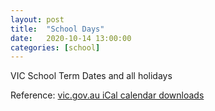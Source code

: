 ```yaml
---
layout: post
title:  "School Days"
date:   2020-10-14 13:00:00
categories: [school]
---
```


VIC School Term Dates and all holidays

<div class="termdays-list">
</div>
<p>Reference:
<a href='https://www.vic.gov.au/ical' target='_source'>vic.gov.au iCal calendar downloads
</a>
</p>

<script>

  
dstart = new Date();
  dstart.setDate(dstart.getDate() - 45 );
dfinish = new Date();
  dfinish.setDate(dfinish.getDate() + 500 );
  
  dstart = dstart.toISOString().slice(0, 10).replace(/-/g, "");
  dstr1=dstart.substr(0,4)+'-'+dstart.substr(4,2)+'-'+dstart.substr(6,2);
  dfinish = dfinish.toISOString().slice(0, 10).replace(/-/g, "");
  dstr2=dfinish.substr(0,4)+'-'+dfinish.substr(4,2)+'-'+dfinish.substr(6,2);

url='https://api.vic.gov.au:443/vicgov/v2.0/dates?'+'type=PUBLIC_HOLIDAY%2CDAYLIGHT_SAVING%2CSCHOOL_TERM%2CSCHOOL_HOLIDAY'
+'&from_date='+dstr1
+'&to_date='+dstr2
+'&format=json'
+'&limit=800'
+'&sort=date:asc';

fetch(url, { headers:{
  "Content-Type": "application/json",
  "Accept": "application/json",
  "apikey": "1c0f397e-c6e9-4517-ba06-48e731d64075"
  
}}).then(function(response){response.json().then(function (dat) {
  // console.log(dat);
  
     var target=document.querySelectorAll(".termdays-list")[0];        
            var tbl = document.createElement("table");
            target.appendChild(tbl);
            console.log(dat);
            console.log(dat.length);
            for (i=0;i<dat['dates'].length;i++) {
              
            var row = document.createElement("tr");
            var c1 = document.createElement("td");
            var c2 = document.createElement("td");
            var c3 = document.createElement("td");
            dt=dat['dates'][i]['date'];
            nm=dat['dates'][i]['name'];
            tp=dat['dates'][i]['type'];
            c1.innerText=dt;
            c2.innerText=nm;
            c3.innerText=tp;
            tbl.appendChild(row);
            row.appendChild(c1);
            row.appendChild(c2);
            row.appendChild(c3);

            }
  
  });});


    </script>